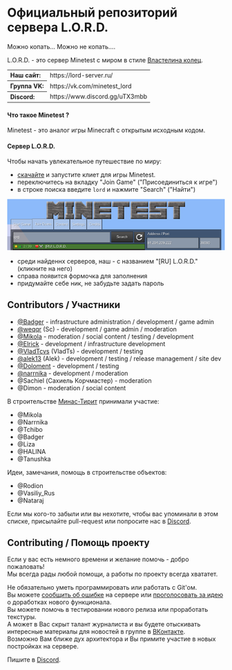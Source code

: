 # Официальный репозиторий сервера L.O.R.D.

Можно копать... Можно не копать....

L.O.R.D. - это сервер Minetest с миром в стиле [Властелина колец](https://ru.wikipedia.org/wiki/%D0%92%D0%BB%D0%B0%D1%81%D1%82%D0%B5%D0%BB%D0%B8%D0%BD_%D0%BA%D0%BE%D0%BB%D0%B5%D1%86).

<table>
    <tr><th align="left">Наш сайт:</th><td>https://lord-server.ru/</td></tr>
    <tr><th align="left">Группа VK:</th><td>https://vk.com/minetest_lord</td></tr>
    <tr><th align="left">Discord:</th><td>https://www.discord.gg/uTX3mbb</td></tr>
</table>

#### Что такое Minetest ?

Minetest - это аналог игры Minecraft с открытым исходным кодом.

#### Сервер L.O.R.D.

Чтобы начать увлекательное путешествие по миру:
 - [скачайте](https://www.minetest.net/downloads/) и запустите клиет для игры Minetest.
 - переключитесь на вкладку "Join Game" ("Присоединиться к игре")
 - в строке поиска введите `lord` и нажмите "Search" ("Найти")

![Как найти сервер](menu/search-lord.png)

 - среди найденнх серверов, наш - с названием "\[RU\] L.O.R.D." (кликните на него)
 - справа появится формочка для заполнения
 - придумайте себе ник, не забудьте задать пароль


## Contributors / Участники

 - [@Badger](https://github.com/albel4) - infrastructure administration / development / game admin
 - [@weqqr](https://github.com/weqqr) (Sc) - development / game admin / moderation
 - [@Mikola](https://github.com/Mikola314) - moderation / social content / testing / development
 - [@Elrick](https://github.com/googolgl) - development / infrastructure development
 - [@VladTcvs](https://github.com/vladtcvs) (VladTs) - development / testing
 - [@alek13](https://github.com/alek13) (Alek) - development / testing / release management / site dev
 - [@Doloment](https://github.com/Doloment) - development / testing
 - [@narrnika](https://github.com/narrnika) - development / moderation
 - @Sachiel (Сахиель Корчмастер) - moderation
 - @Dimon - moderation / social content

В строительстве [Минас-Тирит](https://vk.com/minetest_lord?z=video-110633545_456239020) принимали участие:
 - @Mikola
 - @Narrnika
 - @Tchibo
 - @Badger
 - @Liza
 - @HALINA
 - @Tanushka

Идеи, замечания, помощь в строительстве объектов:
 - @Rodion
 - @Vasiliy_Rus
 - @Nataraj

Если мы кого-то забыли или вы нехотите, чтобы вас упоминали в этом списке,
присылайте pull-request или попросите нас в [Discord](https://www.discord.gg/uTX3mbb).

## Contributing / Помощь проекту

Если у вас есть немного времени и желание помочь - добро пожаловать!<br>
Мы всегда рады любой помощи, а работы по проекту всегда хвататет.

Не обязательно уметь программировать или работать с Git'ом.<br>
Вы можете [сообщить об ошибке](https://github.com/lord-server/lord/issues/new?assignees=&labels=bug&template=bug_report.md) на сервере
  или [проголосовать за идею](https://github.com/lord-server/lord/issues?q=is%3Aissue+is%3Aopen+label%3Aidea) о доработках нового функционала.<br>
Вы можете помочь в тестировании нового релиза или проработать текстуры.<br>
А может в Вас скрыт талант журналиста и вы будете отыскивать интересные материалы для новостей в группе в [ВКонтакте](https://vk.com/minetest_lord).<br>
Возможно Вам ближе дух архитектора и Вы примите участие в новых постройках на сервере.<br>

Пишите в [Discord](https://www.discord.gg/uTX3mbb).
